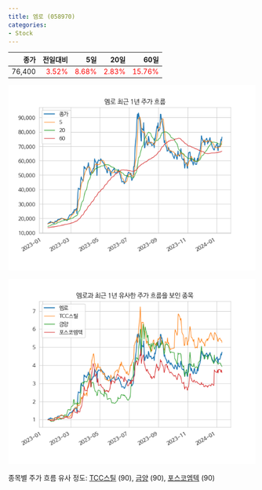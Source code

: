 ```yaml
---
title: 엠로 (058970)
categories:
- Stock
---
```


|종가|전일대비|5일|20일|60일|
|---:|-------:|--:|---:|---:|
|76,400|<span style="color: red">3.52%</span>|<span style="color: red">8.68%</span>|<span style="color: red">2.83%</span>|<span style="color: red">15.76%</span>|


<!-- more -->

![058970](/assets/images/stock/058970.png)

![058970](/assets/images/stock/058970_sim.png)

종목별 주가 흐름 유사 정도:
[TCC스틸](/stock/002710/) (90),
[금양](/stock/001570/) (90),
[포스코엠텍](/stock/009520/) (90)